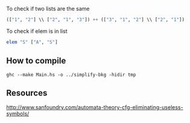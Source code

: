 To check if two lists are the same
```Haskell
(["1", "2"] \\ ["2", "1", "3"]) ++ (["3", "1", "2"] \\ ["2", "1"])
```

To check if elem is in list
```Haskell
elem "S" ["A", "S"]
```

## How to compile
`ghc --make Main.hs -o ../simplify-bkg -hidir tmp`

## Resources
http://www.sanfoundry.com/automata-theory-cfg-eliminating-useless-symbols/
